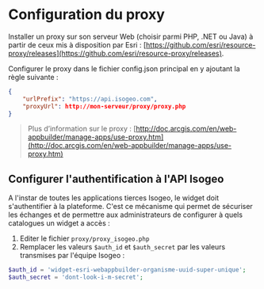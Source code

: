 # Configuration du proxy

Installer un proxy sur son serveur Web \(choisir parmi PHP, .NET ou Java\) à partir de ceux mis à disposition par Esri : [https://github.com/esri/resource-proxy/releases](https://github.com/esri/resource-proxy/releases).

Configurer le proxy dans le fichier config.json principal en y ajoutant la règle suivante :

```json
{
    "urlPrefix": "https://api.isogeo.com",
    "proxyUrl": http://mon-serveur/proxy/proxy.php
}
```

> Plus d’information sur le proxy : [http://doc.arcgis.com/en/web-appbuilder/manage-apps/use-proxy.htm](http://doc.arcgis.com/en/web-appbuilder/manage-apps/use-proxy.htm)

## Configurer l'authentification à l'API Isogeo

A l'instar de toutes les applications tierces Isogeo, le widget doit s'authentifier à la plateforme. C'est ce mécanisme qui permet de sécuriser les échanges et de permettre aux administrateurs de configurer à quels catalogues un widget a accès :

1. Editer le fichier `proxy/proxy_isogeo.php` 
2. Remplacer les valeurs `$auth_id` et `$auth_secret` par les valeurs transmises par l'équipe Isogeo :

```php
$auth_id = 'widget-esri-webappbuilder-organisme-uuid-super-unique';
$auth_secret = 'dont-look-i-m-secret';
```

